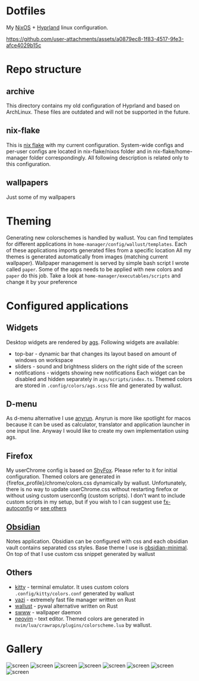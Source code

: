 # Dotfiles
My [NixOS](https://nixos.org) + [Hyprland](https://github.com/hyprwm/Hyprland) linux configuration.

https://github.com/user-attachments/assets/a0879ec8-1f83-4517-9fe3-afce4029b15c

# Repo structure
## archive
This directory contains my old configuration of Hyprland and based on ArchLinux. These files are outdated and will not be supported in the future.

## nix-flake
This is [nix flake](https://nixos.wiki/wiki/Flakes) with my current configuration. System-wide configs and per-user configs are located in nix-flake/nixos folder and in nix-flake/home-manager folder correspondingly. All following description is related only to this configuration.

## wallpapers
Just some of my wallpapers

# Theming
Generating new colorschemes is handled by wallust. You can find templates for different applications in `home-manager/config/wallust/templates`. Each of these applications imports generated files from a specific location
All my themes is generated automatically from images (matching current wallpaper). Wallpaper management is served by simple bash script I wrote called `paper`.  Some of the apps needs to be applied with new colors and `paper` do this job. Take a look at `home-manager/executables/scripts` and change it by your preference

# Configured applications
## Widgets
Desktop widgets are rendered by [ags](https://github.com/Aylur/ags). Following widgets are available:
- top-bar - dynamic bar that changes its layout based on amount of windows on workspace
- sliders - sound and brightness sliders on the right side of the screen
- notifications - widgets showing new notifications
Each widget can be disabled and hidden separately in `ags/scripts/index.ts`. Themed colors are stored in `.config/colors/ags.scss` file and generated by wallust.
## D-menu
As d-menu alternative I use [anyrun](https://github.com/anyrun-org/anyrun). Anyrun is more like spotlight for macos because it can be used as calculator, translator and application launcher in one input line.
Anyway I would like to create my own implementation using ags.
## Firefox
My userChrome config is based on [ShyFox](https://github.com/Naezr/ShyFox). Please refer to it for initial configuration. Themed colors are generated in {firefox_profile}/chrome/colors.css dynamically by wallust. Unfortunately, there is no way to update userChrome.css without restarting firefox or without using custom userconfig (custom scripts). I don't want to include custom scripts in my setup, but if you wish to I can suggest use [fx-autoconfig](https://github.com/MrOtherGuy/fx-autoconfig) or [see others](https://www.userchrome.org/what-is-userchrome-js.html)

## [Obsidian](https://obsidian.md/)
Notes application. Obsidian can be configured with css and each obsidian vault contains separated css styles. Base theme I use is [obsidian-minimal](https://github.com/kepano/obsidian-minimal). On top of that I use custom css snippet generated by wallust

## Others
- [kitty](https://github.com/kovidgoyal/kitty) - terminal emulator. It uses custom colors `.config/kitty/colors.conf` generated by wallust
- [yazi](https://github.com/sxyazi/yazi) - extremely fast file manager written on Rust
- [wallust](https://codeberg.org/explosion-mental/wallust) - pywal alternative written on Rust
- [swww](https://github.com/LGFae/swww) - wallpaper daemon
- [neovim](https://github.com/neovim/neovim) - text editor. Themed colors are generated in `nvim/lua/crawraps/plugins/colorscheme.lua` by wallust.

# Gallery
![screen](https://github.com/user-attachments/assets/d13071ec-180f-46c0-845a-634a3649bc15)
![screen](https://github.com/user-attachments/assets/6fd6566f-820c-49bd-b372-a98861b47ea9)
![screen](https://github.com/user-attachments/assets/2517e467-633b-459f-ac32-c286798935e2)
![screen](https://github.com/user-attachments/assets/244c86bb-0f6f-4411-9626-f2e332d91e67)
![screen](https://github.com/user-attachments/assets/5501cec7-db5b-4f95-90b9-77db75a5bab2)
![screen](https://github.com/user-attachments/assets/2e46be49-7617-499a-a030-48598eadf7f3)
![screen](https://github.com/user-attachments/assets/244c86bb-0f6f-4411-9626-f2e332d91e67)
![screen](https://github.com/user-attachments/assets/c4269f78-5687-4368-8f1b-32a3cf9728b7)

